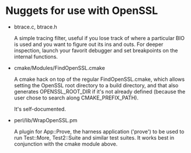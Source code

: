 Nuggets for use with OpenSSL
============================

-   btrace.c, btrace.h

    A simple tracing filter, useful if you lose track of where a
    particular BIO is used and you want to figure out its ins and
    outs.  For deeper inspection, launch your favorit debugger and
    set breakpoints on the internal functions.

-   cmake/Modules/FindOpenSSL.cmake

    A cmake hack on top of the regular FindOpenSSL.cmake, which allows
    setting the OpenSSL root directory to a build directory, and that
    also generates OPENSSL_ROOT_DIR if it's not already defined
    (because the user chose to search along CMAKE_PREFIX_PATH).

    It's self-documented.

-   perl/lib/WrapOpenSSL.pm

    A plugin for App::Prove, the harness application ('prove') to be
    used to run Test::More, Test2::Suite and similar test suites.  It
    works best in conjunction with the cmake module above.

